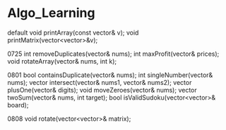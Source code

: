 # Algo_Learning
default
	void printArray(const vector<int>& v);
  void printMatrix(vector<vector<int>>&v);
  
0725
	int removeDuplicates(vector<int>& nums);
	int maxProfit(vector<int>& prices);
	void rotateArray(vector<int>& nums, int k);

0801
	bool containsDuplicate(vector<int>& nums);
	int singleNumber(vector<int>& nums);
	vector<int> intersect(vector<int>& nums1, vector<int>& nums2);
	vector<int> plusOne(vector<int>& digits);
	void moveZeroes(vector<int>& nums);
	vector<int> twoSum(vector<int>& nums, int target);
	bool isValidSudoku(vector<vector<char>>& board);
 
0808
  void rotate(vector<vector<int>>& matrix);
  
